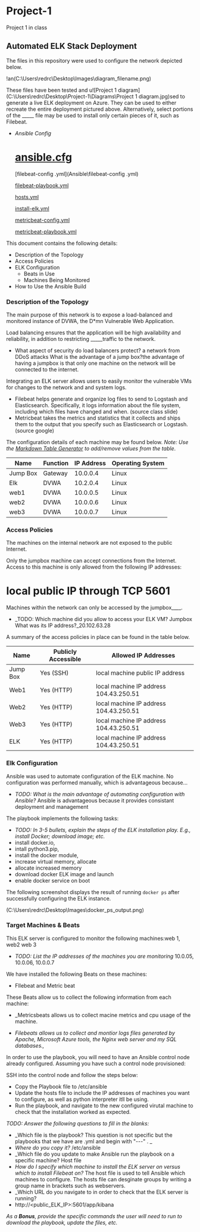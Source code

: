 # Project-1
Project 1 in class

## Automated ELK Stack Deployment

The files in this repository were used to configure the network depicted below.

!an(C:\Users\redrc\Desktop\Images\diagram_filename.png)

These files have been tested and u![Project 1 diagram](C:\Users\redrc\Desktop\Project-1\Diagrams\Project 1 diagram.jpg)sed to generate a live ELK deployment on Azure. They can be used to either recreate the entire deployment pictured above. Alternatively, select portions of the _____ file may be used to install only certain pieces of it, such as Filebeat.

  - _Ansible Config_

    #  [ansible.cfg](Ansible\ansible.cfg) 

     [filebeat-config .yml](Ansible\filebeat-config .yml) 

     [filebeat-playbook.yml](Ansible\filebeat-playbook.yml) 

     [hosts.yml](Ansible\hosts.yml) 

     [install-elk.yml](Ansible\install-elk.yml) 

     [metricbeat-config.yml](Ansible\metricbeat-config.yml) 

     [metricbeat-playbook.yml](Ansible\metricbeat-playbook.yml) 

This document contains the following details:

- Description of the Topology
- Access Policies
- ELK Configuration
  - Beats in Use
  - Machines Being Monitored
- How to Use the Ansible Build




### Description of the Topology

The main purpose of this network is to expose a load-balanced and monitored instance of DVWA, the D*mn Vulnerable Web Application.

Load balancing ensures that the application will be high availability and reliability, in addition to restricting _____traffic to the network.

-  What aspect of security do load balancers protect? a network from DDoS attacks  What is the advantage of a jump box?the advantage of having a jumpbox is that only one machine on the network will be connected to the internet.

Integrating an ELK server allows users to easily monitor the vulnerable VMs for changes to the network and and system logs.

- Filebeat helps generate and organize log files to send to Logstash and Elasticsearch. Specifically, it logs information about the file system, including which files have changed and when. (source class slide)
- Metricbeat takes the metrics and statistics that it collects and ships them to the output that you specify such as Elasticsearch or Logstash. (source google)

The configuration details of each machine may be found below.
_Note: Use the [Markdown Table Generator](http://www.tablesgenerator.com/markdown_tables) to add/remove values from the table_.

| Name     | Function | IP Address | Operating System |
| -------- | -------- | ---------- | ---------------- |
| Jump Box | Gateway  | 10.0.0.4   | Linux            |
| Elk      | DVWA     | 10.2.0.4   | Linux            |
| web1     | DVWA     | 10.0.0.5   | Linux            |
| web2     | DVWA     | 10.0.0.6   | Linux            |
| web3     | DVWA     | 10.0.0.7   | Linux            |

### Access Policies

The machines on the internal network are not exposed to the public Internet. 

Only the jumpbox machine can accept connections from the Internet. Access to this machine is only allowed from the following IP addresses:

# local public IP through TCP 5601

Machines within the network can only be accessed by the jumpbox____.

- _TODO: Which machine did you allow to access your ELK VM?  Jumpbox What was its IP address?_20.102.63.28

A summary of the access policies in place can be found in the table below.

| Name     | Publicly Accessible | Allowed IP Addresses                   |
| -------- | ------------------- | -------------------------------------- |
| Jump Box | Yes (SSH)           | local machine public IP address        |
| Web1     | Yes (HTTP)          | local machine IP address 104.43.250.51 |
| Web2     | Yes (HTTP)          | local machine IP address 104.43.250.51 |
| Web3     | Yes (HTTP)          | local machine IP address 104.43.250.51 |
| ELK      | Yes (HTTP)          | local machine IP address 104.43.250.51 |

### Elk Configuration

Ansible was used to automate configuration of the ELK machine. No configuration was performed manually, which is advantageous because...

- _TODO: What is the main advantage of automating configuration with Ansible?_ Ansible is advantageous because it provides consistant deployment and management

The playbook implements the following tasks:

- _TODO: In 3-5 bullets, explain the steps of the ELK installation play. E.g., install Docker; download image; etc._
- install docker.io, 
- intall python3.pip,
-  install the docker module,
-  increase virtual memory, allocate
- allocate increased memory
- download docker ELK image and launch
- enable docker service on boot

The following screenshot displays the result of running `docker ps` after successfully configuring the ELK instance.

(C:\Users\redrc\Desktop\Images\docker_ps_output.png)

### Target Machines & Beats

This ELK server is configured to monitor the following machines:web 1, web2 web 3

- _TODO: List the IP addresses of the machines you are monitoring_ 10.0.05, 10.0.06, 10.0.0.7

We have installed the following Beats on these machines:

- FIlebeat and Metric beat

These Beats allow us to collect the following information from each machine:

- _Metricsbeats allows us to collect macine metrics and cpu usage of the machine.  

- _Filebeats allows us to collect and montior logs files generated by Apache, Microsoft Azure tools, the Nginx web server and my SQL databases.,_

  

In order to use the playbook, you will need to have an Ansible control node already configured. Assuming you have such a control node provisioned: 

SSH into the control node and follow the steps below:

- Copy the Playbook file to /etc/ansible
- Update the hosts file to include the IP addresses of machines you want to configure, as well as python interpreter itll be using.
- Run the playbook, and navigate to the new configured virutal machine to check that the installation worked as expected.

_TODO: Answer the following questions to fill in the blanks:_

- _Which file is the playbook? This question is not specific but the playbooks that we have are .yml and begin with "---" .  _
- _Where do you copy it?_ /etc/ansible
- _Which file do you update to make Ansible run the playbook on a specific machine? Host file
- _How do I specify which machine to install the ELK server on versus which to install Filebeat on?_ The host file is used to tell Ansible which machines to configure. The hosts file can desginate groups by writing a group name in brackets such as webservers.
- _Which URL do you navigate to in order to check that the ELK server is running?
- http://<public_ELK_IP>:5601/app/kibana

_As a **Bonus**, provide the specific commands the user will need to run to download the playbook, update the files, etc._
